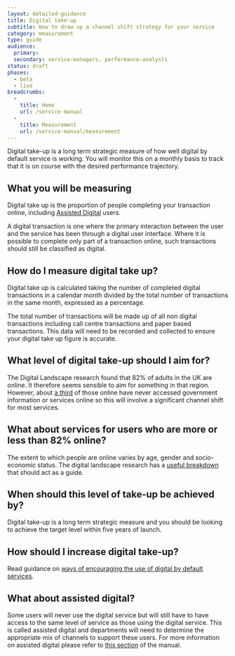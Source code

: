 ```yaml
---
layout: detailed-guidance
title: Digital take-up
subtitle: How to draw up a channel shift strategy for your service
category: measurement
type: guide
audience:
  primary: 
  secondary: service-managers, performance-analysts
status: draft
phases:
  - beta
  - live
breadcrumbs:
  -
    title: Home
    url: /service-manual
  -
    title: Measurement
    url: /service-manual/measurement
---
```


Digital take-up is a long term strategic measure of how well digital by default service is working. You will monitor this on a monthly basis to track that it is on course with the desired performance trajectory.

## What you will be measuring

Digital take up is the proportion of people completing your transaction online, including [Assisted Digital](/service-manual/assisted-digital/index.html) users.

A digital transaction is one where the primary interaction between the user and the service has been through a digital user interface. Where it is possible to complete only part of a transaction online,  such transactions should still be classified as digital.

## How do I measure digital take up?

Digital take up is calculated taking the number of completed digital transactions in a calendar month divided by the total number of transactions in the same month, expressed as a percentage.

The total number of transactions will be made up of all non digital transactions including call centre transactions and paper based transactions. This data will need to be recorded and collected to ensure your digital take up figure is accurate.

## What level of digital take-up should I aim for?

The Digital Landscape research found that 82% of adults in the UK are online. It therefore seems sensible to aim for something in that region. However, about [a third](http://publications.cabinetoffice.gov.uk/digital/research/#fig-2) of those online have never accessed government information or services online so this will involve a significant channel shift for most services.

## What about services for users who are more or less than 82% online?

The extent to which people are online varies by age, gender and socio-economic status. The digital landscape research has a [useful breakdown](http://publications.cabinetoffice.gov.uk/digital/research/#who-is-online-and-who-is-offline) that should act as a guide.

## When should this level of take-up be achieved by?

Digital take-up is a long term strategic measure and you should be looking to achieve the target level within five years of launch.

## How should I increase digital take-up?

Read guidance on [ways of encouraging the use of digital by default services](/service-manual/communications/increasing-digital-takeup.html).

## What about assisted digital?

Some users will never use the digital service but will still have to have access to the same level of service as those using the digital service. This is called assisted digital and departments will need to determine the appropriate mix of channels to support these users. For more information on assisted digital please refer to [this section](/service-manual/assisted-digital) of the manual.
